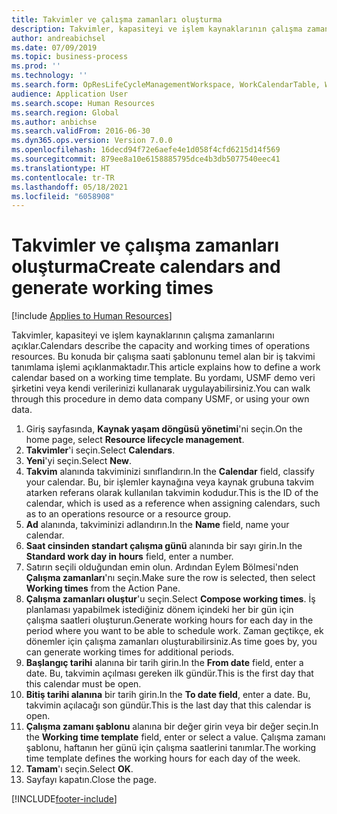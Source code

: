 ```yaml
---
title: Takvimler ve çalışma zamanları oluşturma
description: Takvimler, kapasiteyi ve işlem kaynaklarının çalışma zamanlarını açıklar. Bu konuda bir çalışma saati şablonunu temel alan bir iş takvimi tanımlama işlemi açıklanmaktadır.
author: andreabichsel
ms.date: 07/09/2019
ms.topic: business-process
ms.prod: ''
ms.technology: ''
ms.search.form: OpResLifeCycleManagementWorkspace, WorkCalendarTable, WorkCalendarDate, HcmPersonnelManagementWorkspace, WrkCtrGroupDateCalendar, WrkCtrDateCalendar
audience: Application User
ms.search.scope: Human Resources
ms.search.region: Global
ms.author: anbichse
ms.search.validFrom: 2016-06-30
ms.dyn365.ops.version: Version 7.0.0
ms.openlocfilehash: 16decd94f72e6aefe4e1d058f4cfd6215d14f569
ms.sourcegitcommit: 879ee8a10e6158885795dce4b3db5077540eec41
ms.translationtype: HT
ms.contentlocale: tr-TR
ms.lasthandoff: 05/18/2021
ms.locfileid: "6058908"
---
```

# <a name="create-calendars-and-generate-working-times"></a><span data-ttu-id="3f702-104">Takvimler ve çalışma zamanları oluşturma</span><span class="sxs-lookup"><span data-stu-id="3f702-104">Create calendars and generate working times</span></span>

[!include [Applies to Human Resources](../includes/applies-to-hr.md)]



<span data-ttu-id="3f702-105">Takvimler, kapasiteyi ve işlem kaynaklarının çalışma zamanlarını açıklar.</span><span class="sxs-lookup"><span data-stu-id="3f702-105">Calendars describe the capacity and working times of operations resources.</span></span> <span data-ttu-id="3f702-106">Bu konuda bir çalışma saati şablonunu temel alan bir iş takvimi tanımlama işlemi açıklanmaktadır.</span><span class="sxs-lookup"><span data-stu-id="3f702-106">This article explains how to define a work calendar based on a working time template.</span></span> <span data-ttu-id="3f702-107">Bu yordamı, USMF demo veri şirketini veya kendi verilerinizi kullanarak uygulayabilirsiniz.</span><span class="sxs-lookup"><span data-stu-id="3f702-107">You can walk through this procedure in demo data company USMF, or using your own data.</span></span>

1. <span data-ttu-id="3f702-108">Giriş sayfasında, **Kaynak yaşam döngüsü yönetimi**'ni seçin.</span><span class="sxs-lookup"><span data-stu-id="3f702-108">On the home page, select **Resource lifecycle management**.</span></span>
2. <span data-ttu-id="3f702-109">**Takvimler**'i seçin.</span><span class="sxs-lookup"><span data-stu-id="3f702-109">Select **Calendars**.</span></span>
3. <span data-ttu-id="3f702-110">**Yeni**'yi seçin.</span><span class="sxs-lookup"><span data-stu-id="3f702-110">Select **New**.</span></span>
4. <span data-ttu-id="3f702-111">**Takvim** alanında takviminizi sınıflandırın.</span><span class="sxs-lookup"><span data-stu-id="3f702-111">In the **Calendar** field, classify your calendar.</span></span> <span data-ttu-id="3f702-112">Bu, bir işlemler kaynağına veya kaynak grubuna takvim atarken referans olarak kullanılan takvimin kodudur.</span><span class="sxs-lookup"><span data-stu-id="3f702-112">This is the ID of the calendar, which is used as a reference when assigning calendars, such as to an operations resource or a resource group.</span></span>  
5. <span data-ttu-id="3f702-113">**Ad** alanında, takviminizi adlandırın.</span><span class="sxs-lookup"><span data-stu-id="3f702-113">In the **Name** field, name your calendar.</span></span>
6. <span data-ttu-id="3f702-114">**Saat cinsinden standart çalışma günü** alanında bir sayı girin.</span><span class="sxs-lookup"><span data-stu-id="3f702-114">In the **Standard work day in hours** field, enter a number.</span></span>
7. <span data-ttu-id="3f702-115">Satırın seçili olduğundan emin olun. Ardından Eylem Bölmesi'nden **Çalışma zamanları**'nı seçin.</span><span class="sxs-lookup"><span data-stu-id="3f702-115">Make sure the row is selected, then select **Working times** from the Action Pane.</span></span>
8. <span data-ttu-id="3f702-116">**Çalışma zamanları oluştur**'u seçin.</span><span class="sxs-lookup"><span data-stu-id="3f702-116">Select **Compose working times**.</span></span> <span data-ttu-id="3f702-117">İş planlaması yapabilmek istediğiniz dönem içindeki her bir gün için çalışma saatleri oluşturun.</span><span class="sxs-lookup"><span data-stu-id="3f702-117">Generate working hours for each day in the period where you want to be able to schedule work.</span></span> <span data-ttu-id="3f702-118">Zaman geçtikçe, ek dönemler için çalışma zamanları oluşturabilirsiniz.</span><span class="sxs-lookup"><span data-stu-id="3f702-118">As time goes by, you can generate working times for additional periods.</span></span>  
9. <span data-ttu-id="3f702-119">**Başlangıç tarihi** alanına bir tarih girin.</span><span class="sxs-lookup"><span data-stu-id="3f702-119">In the **From date** field, enter a date.</span></span> <span data-ttu-id="3f702-120">Bu, takvimin açılması gereken ilk gündür.</span><span class="sxs-lookup"><span data-stu-id="3f702-120">This is the first day that this calendar must be open.</span></span>  
10. <span data-ttu-id="3f702-121">**Bitiş tarihi alanına** bir tarih girin.</span><span class="sxs-lookup"><span data-stu-id="3f702-121">In the **To date field**, enter a date.</span></span> <span data-ttu-id="3f702-122">Bu, takvimin açılacağı son gündür.</span><span class="sxs-lookup"><span data-stu-id="3f702-122">This is the last day that this calendar is open.</span></span>  
11. <span data-ttu-id="3f702-123">**Çalışma zamanı şablonu** alanına bir değer girin veya bir değer seçin.</span><span class="sxs-lookup"><span data-stu-id="3f702-123">In the **Working time template** field, enter or select a value.</span></span> <span data-ttu-id="3f702-124">Çalışma zamanı şablonu, haftanın her günü için çalışma saatlerini tanımlar.</span><span class="sxs-lookup"><span data-stu-id="3f702-124">The working time template defines the working hours for each day of the week.</span></span>  
12. <span data-ttu-id="3f702-125">**Tamam**'ı seçin.</span><span class="sxs-lookup"><span data-stu-id="3f702-125">Select **OK**.</span></span>
13. <span data-ttu-id="3f702-126">Sayfayı kapatın.</span><span class="sxs-lookup"><span data-stu-id="3f702-126">Close the page.</span></span>



[!INCLUDE[footer-include](../includes/footer-banner.md)]